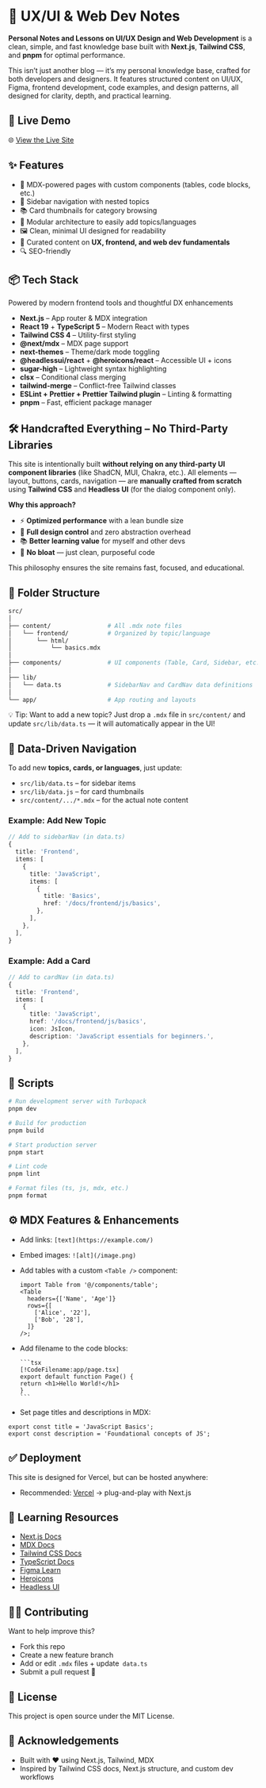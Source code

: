 # 🧠 UX/UI & Web Dev Notes

**Personal Notes and Lessons on UI/UX Design and Web Development** is a clean, simple, and fast knowledge base built with **Next.js**, **Tailwind CSS**, and **pnpm** for optimal performance.

This isn’t just another blog — it’s my personal knowledge base, crafted for both developers and designers. It features structured content on UI/UX, Figma, frontend development, code examples, and design patterns, all designed for clarity, depth, and practical learning.

## 🚀 Live Demo

🌐 [View the Live Site](https://akuxe-notes.vercel.app)

## ✨ Features

- 📄 MDX-powered pages with custom components (tables, code blocks, etc.)
- 🧭 Sidebar navigation with nested topics
- 📚 Card thumbnails for category browsing
- 🧱 Modular architecture to easily add topics/languages
- 🖼️ Clean, minimal UI designed for readability
- 🧠 Curated content on **UX, frontend, and web dev fundamentals**
- 🔍 SEO-friendly

## 📦 Tech Stack

Powered by modern frontend tools and thoughtful DX enhancements

- **Next.js** – App router & MDX integration
- **React 19** + **TypeScript 5** – Modern React with types
- **Tailwind CSS 4** – Utility-first styling
- **@next/mdx** – MDX page support
- **next-themes** – Theme/dark mode toggling
- **@headlessui/react** + **@heroicons/react** – Accessible UI + icons
- **sugar-high** – Lightweight syntax highlighting
- **clsx** – Conditional class merging
- **tailwind-merge** – Conflict-free Tailwind classes
- **ESLint + Prettier + Prettier Tailwind plugin** – Linting & formatting
- **pnpm** – Fast, efficient package manager

## 🛠️ Handcrafted Everything – No Third-Party Libraries

This site is intentionally built **without relying on any third-party UI component libraries** (like ShadCN, MUI, Chakra, etc.).
All elements — layout, buttons, cards, navigation — are **manually crafted from scratch** using **Tailwind CSS** and **Headless UI** (for the dialog component only).

**Why this approach?**

- ⚡ **Optimized performance** with a lean bundle size
- 🎯 **Full design control** and zero abstraction overhead
- 📚 **Better learning value** for myself and other devs
- 🧼 **No bloat** — just clean, purposeful code

This philosophy ensures the site remains fast, focused, and educational.

## 📁 Folder Structure

```bash
src/
│
├── content/                # All .mdx note files
│   └── frontend/           # Organized by topic/language
│       └── html/
│           └── basics.mdx
│
├── components/             # UI components (Table, Card, Sidebar, etc.)
│
├── lib/
│   └── data.ts             # SidebarNav and CardNav data definitions
│
└── app/                    # App routing and layouts
```

💡 Tip: Want to add a new topic? Just drop a `.mdx` file in `src/content/` and update `src/lib/data.ts` — it will automatically appear in the UI!

## 🧩 Data-Driven Navigation

To add new **topics, cards, or languages**, just update:

- `src/lib/data.ts` – for sidebar items
- `src/lib/data.js` – for card thumbnails
- `src/content/.../*.mdx` – for the actual note content

### Example: Add New Topic

```ts
// Add to sidebarNav (in data.ts)
{
  title: 'Frontend',
  items: [
    {
      title: 'JavaScript',
      items: [
        {
          title: 'Basics',
          href: '/docs/frontend/js/basics',
        },
      ],
    },
  ],
}
```

### Example: Add a Card

```ts
// Add to cardNav (in data.ts)
{
  title: 'Frontend',
  items: [
    {
      title: 'JavaScript',
      href: '/docs/frontend/js/basics',
      icon: JsIcon,
      description: 'JavaScript essentials for beginners.',
    },
  ],
}
```

## 🧪 Scripts

```bash
# Run development server with Turbopack
pnpm dev

# Build for production
pnpm build

# Start production server
pnpm start

# Lint code
pnpm lint

# Format files (ts, js, mdx, etc.)
pnpm format
```

## ⚙️ MDX Features & Enhancements

- Add links: `[text](https://example.com/)`
- Embed images: `![alt](/image.png)`
- Add tables with a custom `<Table />` component:

  ```tsx
  import Table from '@/components/table';
  <Table
    headers={['Name', 'Age']}
    rows={[
      ['Alice', '22'],
      ['Bob', '28'],
    ]}
  />;
  ```

- Add filename to the code blocks:

  ````mdx
  ```tsx
  [!CodeFilename:app/page.tsx]
  export default function Page() {
  return <h1>Hello World!</h1>
  }
  ```
  ````

- Set page titles and descriptions in MDX:

```tsx
export const title = 'JavaScript Basics';
export const description = 'Foundational concepts of JS';
```

## ✅ Deployment

This site is designed for Vercel, but can be hosted anywhere:

- Recommended: [Vercel](https://vercel.com/docs) → plug-and-play with Next.js

## 🧠 Learning Resources

- [Next.js Docs](https://nextjs.org/docs/)
- [MDX Docs](https://mdxjs.com/docs/)
- [Tailwind CSS Docs](https://tailwindcss.com/docs/)
- [TypeScript Docs](https://www.typescriptlang.org/docs/)
- [Figma Learn](https://help.figma.com/)
- [Heroicons](https://heroicons.com/)
- [Headless UI](https://headlessui.com/)

## 🙋‍♀️ Contributing

Want to help improve this?

- Fork this repo
- Create a new feature branch
- Add or edit `.mdx` files + update` data.ts`
- Submit a pull request 🙌

## 📄 License

This project is open source under the MIT License.

## 🙏 Acknowledgements

- Built with ❤️ using Next.js, Tailwind, MDX
- Inspired by Tailwind CSS docs, Next.js structure, and custom dev workflows
